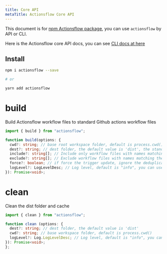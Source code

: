 ```yaml
---
title: Core API
metaTitle: Actionsflow Core API
---
```


This document is for [npm Actionsflow package](https://www.npmjs.com/package/actionsflow), you can use `actionsflow` by API or CLI.

Here is the Actionsflow core API docs, you can see [CLI docs at here](/docs/reference/cli.md)

## Install

```bash
npm i actionsflow --save

# or

yarn add actionsflow
```

# build

Build Actionsflow workflow files to standard Github actions workflow files

```typescript
import { build } from "actionsflow";

function build(options: {
  cwd?: string; // base root workspace folder, default is process.cwd()
  dest?: string; // dest folder, the default value is 'dist', the standard Github actions workflow files will place to `./dist/workflows`
  include?: string[]; // Include only workflow files with names matching the given glob.
  exclude?: string[]; // Exclude workflow files with names matching the given glob.
  force?: boolean; // if force the trigger update, ignore the deduplicate key and update interval
  logLevel?: LogLevelDesc; // Log level, default is "info", you can use one of these values, "trace" | "debug" | "info" | "warn" | "error" | "silent"
}): Promise<void>;
```

# clean

Clean the dist folder and cache

```typescript
import { clean } from "actionsflow";

function clean (options: {
  dest?: string; // dest folder, the default value is 'dist'
  cwd?: string; // base workspace folder, default is process.cwd()
  logLevel?: Log.LogLevelDesc; // Log level, default is "info", you can use one of these values, "trace" | "debug" | "info" | "warn" | "error" | "silent"
}): Promise<void>;
};
```

